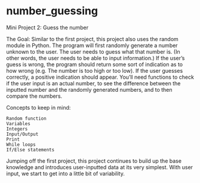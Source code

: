 # number_guessing
Mini Project 2: Guess the number

The Goal: Similar to the first project, this project also uses the random module in Python. The program will first randomly generate a number unknown to the user. The user needs to guess what that number is. (In other words, the user needs to be able to input information.) If the user’s guess is wrong, the program should return some sort of indication as to how wrong (e.g. The number is too high or too low). If the user guesses correctly, a positive indication should appear. You’ll need functions to check if the user input is an actual number, to see the difference between the inputted number and the randomly generated numbers, and to then compare the numbers.

Concepts to keep in mind:

    Random function
    Variables
    Integers
    Input/Output
    Print
    While loops
    If/Else statements


Jumping off the first project, this project continues to build up the base knowledge and introduces user-inputted data at its very simplest. With user input, we start to get into a little bit of variability.